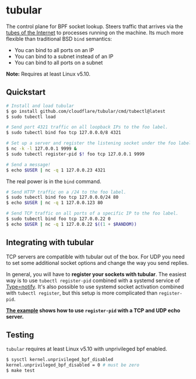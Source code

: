 tubular
===

The control plane for BPF socket lookup. Steers traffic that arrives via the
[tubes of the Internet][1] to processes running on the machine. Its much more
flexible than traditional BSD `bind` semantics:

* You can bind to all ports on an IP
* You can bind to a subnet instead of an IP
* You can bind to all ports on a subnet

__Note:__ Requires at least Linux v5.10.

Quickstart
---

```sh
# Install and load tubular
$ go install github.com/cloudflare/tubular/cmd/tubectl@latest
$ sudo tubectl load

# Send port 4321 traffic on all loopback IPs to the foo label.
$ sudo tubectl bind foo tcp 127.0.0.0/8 4321

# Set up a server and register the listening socket under the foo label
$ nc -k -l 127.0.0.1 9999 &
$ sudo tubectl register-pid $! foo tcp 127.0.0.1 9999

# Send a message!
$ echo $USER | nc -q 1 127.0.0.23 4321
```

The real power is in the `bind` command.

```sh
# Send HTTP traffic on a /24 to the foo label.
$ sudo tubectl bind foo tcp 127.0.0.0/24 80
$ echo $USER | nc -q 1 127.0.0.123 80

# Send TCP traffic on all ports of a specific IP to the foo label.
$ sudo tubectl bind foo tcp 127.0.0.22 0
$ echo $USER | nc -q 1 127.0.0.22 $((1 + $RANDOM))
```

Integrating with tubular
---

TCP servers are compatible with tubular out of the box. For UDP you need to
set some additional socket options and change the way you send replies.

In general, you will have to **register your sockets with tubular**. The easiest
way is to use `tubectl register-pid` combined with a systemd service of
[Type=notify][3]. It's also possible to use systemd socket activation combined
with `tubectl register`, but this setup is more complicated than `register-pid`.

**[The example](example/README.md) shows how to use `register-pid` with a TCP
and UDP echo server.**

Testing
---

`tubular` requires at least Linux v5.10 with unprivileged bpf enabled.

```sh
$ sysctl kernel.unprivileged_bpf_disabled
kernel.unprivileged_bpf_disabled = 0 # must be zero
$ make test
```

[1]: https://en.wikipedia.org/wiki/Series_of_tubes
[2]: https://github.com/amluto/virtme/
[3]: https://www.freedesktop.org/software/systemd/man/systemd.service.html#Type=
